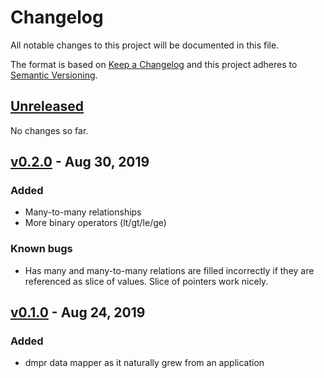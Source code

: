 # Changelog

All notable changes to this project will be documented in this file.

The format is based on [Keep a Changelog](http://keepachangelog.com/en/1.0.0/)
and this project adheres to [Semantic Versioning](http://semver.org/spec/v2.0.0.html).

## [Unreleased]

No changes so far.

## [v0.2.0] - Aug 30, 2019

### Added

* Many-to-many relationships
* More binary operators (lt/gt/le/ge)

### Known bugs

* Has many and many-to-many relations are filled incorrectly if they are referenced as
  slice of values. Slice of pointers work nicely.

## [v0.1.0] - Aug 24, 2019

### Added

* dmpr data mapper as it naturally grew from an application

[Unreleased]: https://github.com/julian7/dmpr
[v0.2.0]: https://github.com/julian7/dmpr/releases/v0.2.0
[v0.1.0]: https://github.com/julian7/dmpr/releases/v0.1.0
